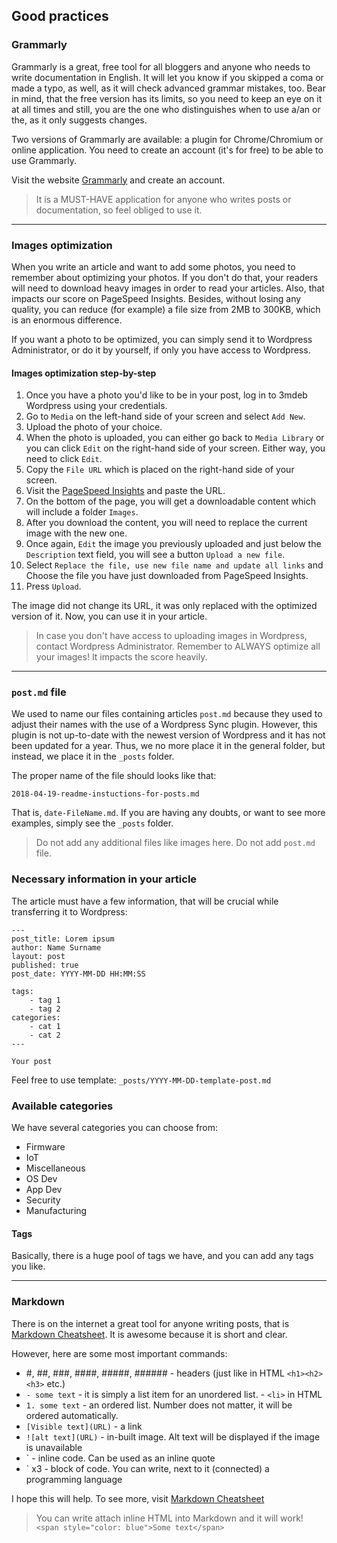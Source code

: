 ## Good practices

### Grammarly

Grammarly is a great, free tool for all bloggers and anyone who needs to write
documentation in English.
It will let you know if you skipped a coma or made a typo, as well, as it will
check advanced grammar mistakes, too. Bear in mind, that the free version has
its limits, so you need to keep an eye on it at all times and still, you are
the one who distinguishes when to use a/an or the, as it only suggests changes.

Two versions of Grammarly are available: a plugin for Chrome/Chromium or online
application. You need to create an account (it's for free) to be able to use
Grammarly.

Visit the website [Grammarly](https://app.grammarly.com/) and create an account.

>It is a MUST-HAVE application for anyone who writes posts or documentation, so
feel obliged to use it.

---

### Images optimization

When you write an article and want to add some photos, you need to remember
about optimizing your photos. If you don't do that, your readers will need to
download heavy images in order to read your articles. Also, that impacts our
score on PageSpeed Insights. Besides, without losing any quality, you can
reduce (for example) a file size from 2MB to 300KB, which is an enormous
difference.

If you want a photo to be optimized, you can simply send it to Wordpress
Administrator, or do it by yourself, if only you have access to Wordpress.

#### Images optimization step-by-step

1. Once you have a photo you'd like to be in your post, log in to 3mdeb
Wordpress using your credentials.
2. Go to `Media` on the left-hand side of your screen and select `Add New`.
3. Upload the photo of your choice.
4. When the photo is uploaded, you can either go back to `Media Library` or you
can click `Edit` on the right-hand side of your screen. Either way, you need to
click `Edit`.
5. Copy the `File URL` which is placed on the right-hand side of your screen.
6. Visit the [PageSpeed
Insights](https://developers.google.com/speed/pagespeed/insights/) and paste
the URL.
7. On the bottom of the page, you will get a downloadable content which will
include a folder `Images`.
8. After you download the content, you will need to replace the current image
with the new one.
9. Once again, `Edit` the image you previously uploaded and just below the
`Description` text field, you will see a button `Upload a new file`.
10. Select `Replace the file, use new file name and update all links` and
Choose the file you have just downloaded from PageSpeed Insights.
11. Press `Upload`.

The image did not change its URL, it was only replaced with the optimized
version of it. Now, you can use it in your article.

>In case you don't have access to uploading images in Wordpress, contact
Wordpress Administrator.
>Remember to ALWAYS optimize all your images! It impacts the score heavily.

---

### `post.md` file

We used to name our files containing articles `post.md` because they used to
adjust their names with the use of a Wordpress Sync plugin. However, this
plugin is not up-to-date with the newest version of Wordpress and it has not
been updated for a year. Thus, we no more place it in the general folder, but
instead, we place it in the `_posts` folder.

The proper name of the file should looks like that:

`2018-04-19-readme-instuctions-for-posts.md`

That is, `date-FileName.md`. If you are having any doubts, or want to see more
examples, simply see the `_posts` folder.

>Do not add any additional files like images here.
>Do not add `post.md` file.

### Necessary information in your article

The article must have a few information, that will be crucial while
transferring it to Wordpress:


```
---
post_title: Lorem ipsum
author: Name Surname
layout: post
published: true
post_date: YYYY-MM-DD HH:MM:SS

tags:
	- tag 1
	- tag 2
categories:
	- cat 1
	- cat 2
---

Your post
```

Feel free to use template: `_posts/YYYY-MM-DD-template-post.md`

### Available categories

We have several categories you can choose from:

- Firmware
- IoT
- Miscellaneous
- OS Dev
- App Dev
- Security
- Manufacturing

#### Tags

Basically, there is a huge pool of tags we have, and you can add any tags you
like.

---

### Markdown

There is on the internet a great tool for anyone writing posts, that is
[Markdown
Cheatsheet](https://github.com/adam-p/markdown-here/wiki/Markdown-Cheatsheet).
It is awesome because it is short and clear.

However, here are some most important commands:

- #, ##, ###, ####, #####, ###### - headers (just like in HTML `<h1><h2><h3>`
etc.)
- `- some text` - it is simply a list item for an unordered list. - `<li>` in
HTML
- `1. some text` - an ordered list. Number does not matter, it will be ordered
automatically.
- `[Visible text](URL)` - a link
- `![alt text](URL)` - in-built image. Alt text will be displayed if the image
is unavailable
- ` - inline code. Can be used as an inline quote
- ` x3 - block of code. You can write, next to it (connected) a programming
language

I hope this will help. To see more, visit [Markdown
Cheatsheet](https://github.com/adam-p/markdown-here/wiki/Markdown-Cheatsheet)

>You can write attach inline HTML into Markdown and it will work!
>`<span style="color: blue">Some text</span>`
